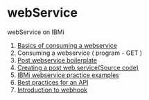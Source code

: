 # webService
webService on IBMi


1.  [Basics of consuming a webservice](./basics.md)
2.  Consuming a webservice ( program - GET )
3.  [Post webservice boilerplate](https://github.com/GajenderTyagi/rpg-webservice-boilerpolate)
4.  [Creating a post web service(Source code)](./src/postwebservice)
5.  [IBMi webservice practice examples](./practice.md)
6.  [Best practices for an API](https://restfulapi.net/)
7.  [Introduction to webhook](https://www.getvero.com/resources/webhooks/)
